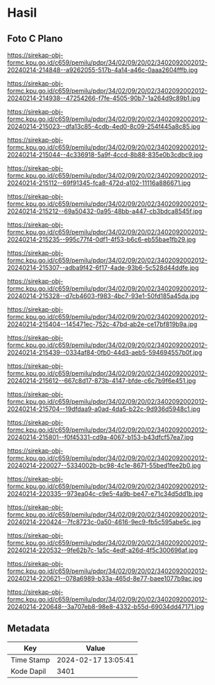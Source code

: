 # Hasil

## Foto C Plano

https://sirekap-obj-formc.kpu.go.id/c659/pemilu/pdpr/34/02/09/20/02/3402092002012-20240214-214848--a9262055-517b-4a14-a46c-0aaa2604fffb.jpg

https://sirekap-obj-formc.kpu.go.id/c659/pemilu/pdpr/34/02/09/20/02/3402092002012-20240214-214938--47254266-f7fe-4505-90b7-1a264d9c89b1.jpg

https://sirekap-obj-formc.kpu.go.id/c659/pemilu/pdpr/34/02/09/20/02/3402092002012-20240214-215023--dfa13c85-4cdb-4ed0-8c09-254f445a8c85.jpg

https://sirekap-obj-formc.kpu.go.id/c659/pemilu/pdpr/34/02/09/20/02/3402092002012-20240214-215044--4c336918-5a9f-4ccd-8b88-835e0b3cdbc9.jpg

https://sirekap-obj-formc.kpu.go.id/c659/pemilu/pdpr/34/02/09/20/02/3402092002012-20240214-215112--69f91345-fca8-472d-a102-11116a886671.jpg

https://sirekap-obj-formc.kpu.go.id/c659/pemilu/pdpr/34/02/09/20/02/3402092002012-20240214-215212--69a50432-0a95-48bb-a447-cb3bdca8545f.jpg

https://sirekap-obj-formc.kpu.go.id/c659/pemilu/pdpr/34/02/09/20/02/3402092002012-20240214-215235--995c77f4-0df1-4f53-b6c6-eb55bae1fb29.jpg

https://sirekap-obj-formc.kpu.go.id/c659/pemilu/pdpr/34/02/09/20/02/3402092002012-20240214-215307--adba9f42-6f17-4ade-93b6-5c528d44ddfe.jpg

https://sirekap-obj-formc.kpu.go.id/c659/pemilu/pdpr/34/02/09/20/02/3402092002012-20240214-215328--d7cb4603-f983-4bc7-93e1-50fd185a45da.jpg

https://sirekap-obj-formc.kpu.go.id/c659/pemilu/pdpr/34/02/09/20/02/3402092002012-20240214-215404--145471ec-752c-47bd-ab2e-ce17bf819b9a.jpg

https://sirekap-obj-formc.kpu.go.id/c659/pemilu/pdpr/34/02/09/20/02/3402092002012-20240214-215439--0334af84-0fb0-44d3-aeb5-594694557b0f.jpg

https://sirekap-obj-formc.kpu.go.id/c659/pemilu/pdpr/34/02/09/20/02/3402092002012-20240214-215612--667c8d17-873b-4147-bfde-c6c7b9f6e451.jpg

https://sirekap-obj-formc.kpu.go.id/c659/pemilu/pdpr/34/02/09/20/02/3402092002012-20240214-215704--19dfdaa9-a0ad-4da5-b22c-9d936d5948c1.jpg

https://sirekap-obj-formc.kpu.go.id/c659/pemilu/pdpr/34/02/09/20/02/3402092002012-20240214-215801--f0f45331-cd9a-4067-b153-b43dfcf57ea7.jpg

https://sirekap-obj-formc.kpu.go.id/c659/pemilu/pdpr/34/02/09/20/02/3402092002012-20240214-220027--5334002b-bc98-4c1e-8671-55bed1fee2b0.jpg

https://sirekap-obj-formc.kpu.go.id/c659/pemilu/pdpr/34/02/09/20/02/3402092002012-20240214-220335--973ea04c-c9e5-4a9b-be47-e71c34d5dd1b.jpg

https://sirekap-obj-formc.kpu.go.id/c659/pemilu/pdpr/34/02/09/20/02/3402092002012-20240214-220424--7fc8723c-0a50-4616-9ec9-fb5c595abe5c.jpg

https://sirekap-obj-formc.kpu.go.id/c659/pemilu/pdpr/34/02/09/20/02/3402092002012-20240214-220532--9fe62b7c-1a5c-4edf-a26d-4f5c300696af.jpg

https://sirekap-obj-formc.kpu.go.id/c659/pemilu/pdpr/34/02/09/20/02/3402092002012-20240214-220621--078a6989-b33a-465d-8e77-baee1077b9ac.jpg

https://sirekap-obj-formc.kpu.go.id/c659/pemilu/pdpr/34/02/09/20/02/3402092002012-20240214-220648--3a707eb8-98e8-4332-b55d-69034dd47171.jpg


## Metadata

| Key        | Value               |
| ---------- | ------------------- |
| Time Stamp | 2024-02-17 13:05:41 |
| Kode Dapil | 3401                |



